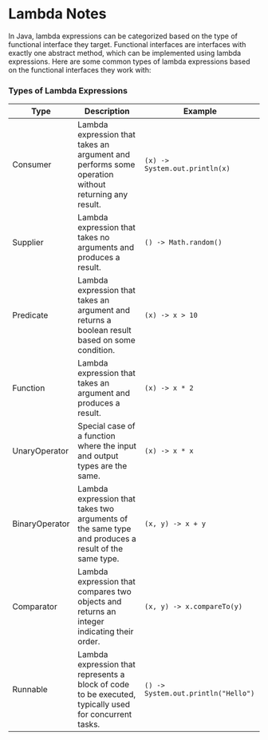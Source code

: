 <H1>Lambda Notes</H1>

In Java, lambda expressions can be categorized based on the type of functional interface they target. Functional
interfaces are interfaces with exactly one abstract method, which can be implemented using lambda expressions. Here are
some common types of lambda expressions based on the functional interfaces they work with:

### Types of Lambda Expressions

| Type           | Description                                                                                            | Example                             |
|----------------|--------------------------------------------------------------------------------------------------------|-------------------------------------|
| Consumer       | Lambda expression that takes an argument and performs some operation without returning any result.     | `(x) -> System.out.println(x)`      |
| Supplier       | Lambda expression that takes no arguments and produces a result.                                       | `() -> Math.random()`               |
| Predicate      | Lambda expression that takes an argument and returns a boolean result based on some condition.         | `(x) -> x > 10`                     |
| Function       | Lambda expression that takes an argument and produces a result.                                        | `(x) -> x * 2`                      |
| UnaryOperator  | Special case of a function where the input and output types are the same.                              | `(x) -> x * x`                      |
| BinaryOperator | Lambda expression that takes two arguments of the same type and produces a result of the same type.    | `(x, y) -> x + y`                   |
| Comparator     | Lambda expression that compares two objects and returns an integer indicating their order.             | `(x, y) -> x.compareTo(y)`          |
| Runnable       | Lambda expression that represents a block of code to be executed, typically used for concurrent tasks. | `() -> System.out.println("Hello")` |
